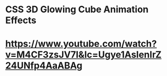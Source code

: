 # CSS 3D Glowing Cube Animation Effects
# https://www.youtube.com/watch?v=M4CF3zsJV7I&lc=Ugye1AsIenIrZ24UNfp4AaABAg
